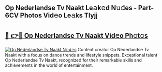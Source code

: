 ## Op Nederlandse Tv Naakt Le𝚊k𝚎d N𝚞𝚍es - Part-6CV Photos Vid𝚎o Le𝚊ks TIyjj

# <h2><a href="http://fb1sun7.evod.top/?m=Op+Nederlandse+Tv+Naakt">🔗 👉🔴 Op Nederlandse Tv Naakt Vid𝚎o Ph𝚘t𝚘s</a></h2>

[![Op Nederlandse Tv Naakt N𝚞d𝚎s](https://i.imgur.com/8V9OHl7.gif)](http://fb1sun7.evod.top/?m=Op+Nederlandse+Tv+Naakt)
Content creator Op Nederlandse Tv Naakt with a focus on dance trends and lifestyle snippets. Exceptional talent Op Nederlandse Tv Naakt, recognized for their remarkable skills and achievements in the world of entertainment. 
